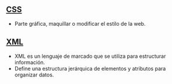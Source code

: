 ## [CSS](./CSS)
* Parte gráfica, maquillar o modificar el estilo de la web.

## [XML](./XML)
* XML es un lenguaje de marcado que se utiliza para estructurar información.
* Define una estructura jerárquica de elementos y atributos para organizar datos.
